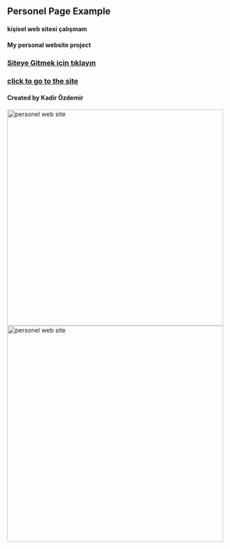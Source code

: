 ## Personel Page Example

#### kişisel web sitesi çalışmam

#### My personal website project

### [Siteye Gitmek için tıklayın](https://kadirozdemir00.netlify.app/)
### [click to go to the site](https://kadirozdemir00.netlify.app/)

#### Created by Kadir Özdemir

<img src="https://i.hizliresim.com/l6h3nme.png"  width="500px" alt="personel web site" target="_blank" display="inline-block" />
<img src="https://i.hizliresim.com/4ew39d7.png"  width="500px" alt="personel web site" target="_blank" />
